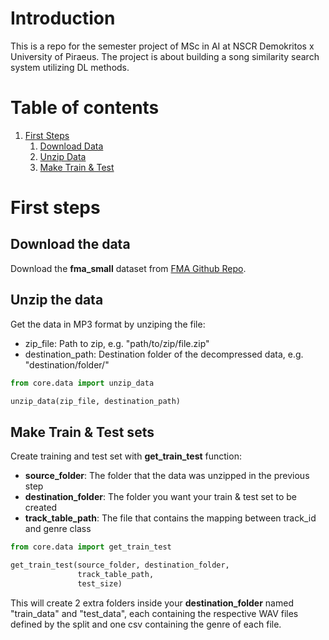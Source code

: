 # Introduction

This is a repo for the semester project of MSc in AI at NSCR Demokritos x University of Piraeus. The project is about building a song similarity search system utilizing DL methods.

# Table of contents
1. [First Steps](#first-steps)
    1. [Download Data](#download-the-data)
    2. [Unzip Data](#unzip-the-data)
    3. [Make Train & Test](#make-train--test-sets)

# First steps

## Download the data

Download the __fma_small__ dataset from [FMA Github Repo](https://github.com/mdeff/fma).

## Unzip the data

Get the data in MP3 format by unziping the file:

- zip_file: Path to zip, e.g. "path/to/zip/file.zip"
- destination_path: Destination folder of the decompressed data, e.g. "destination/folder/"

```python
from core.data import unzip_data

unzip_data(zip_file, destination_path)
```

## Make Train & Test sets

Create training and test set with __get_train_test__ function:

- __source_folder__: The folder that the data was unzipped in the previous step
- __destination_folder__: The folder you want your train & test set to be created
- __track_table_path__: The file that contains the mapping between track_id and genre class

```python
from core.data import get_train_test

get_train_test(source_folder, destination_folder,
               track_table_path,
               test_size)
```

This will create 2 extra folders inside your __destination_folder__ named "train_data" and "test_data", each containing the respective WAV files defined by the split and one csv containing the genre of each file.
